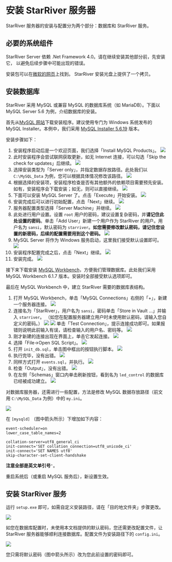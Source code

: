 # 安装 StarRiver 服务器

StarRiver 服务器的安装与配置分为两个部分：数据库和 StarRiver 服务。

## 必要的系统组件

StarRiver Server 依赖 .Net Framework 4.0。请在继续安装其他部分前，先安装它， 以避免后续步骤中可能出现的错误。

安装包可以在[微软的网页](https://www.microsoft.com/zh-cn/download/details.aspx?id=17718)上找到。 StarRiver 安装光盘上提供了一个拷贝。

## 安装数据库

StarRiver 采用 MySQL 或兼容 MySQL 的数据库系统（如 MariaDB）。下面以 MySQL Server 5.6 为例，介绍数据库的安装。

首先从[MySQL 网站](http://dev.mysql.com/downloads/mysql/)下载安装程序。建议使用专门为 Windows 系统发布的 MySQL Installer。本例中，我们采用 [MySQL Installer 5.6.19](http://dev.mysql.com/downloads/windows/installer/5.6.html) 版本。

安装步骤如下：

1. 安装程序启动后是一个欢迎页面，我们选择「Install MySQL Products」。
   ![](img/mysql_1.png)
2. 此时安装程序会尝试联网获取更新，如无 Internet 连接，可以勾选「Skip the check for updates」后继续。
   ![](img/mysql_2.png)
3. 选择安装类型为「Server only」，并指定数据存放路径。此处我们以 `C:\MySQL_Data` 为例，您可以根据具体情况修改该路径。
   ![](img/mysql_3.png)
4. 根据选择的安装项，安装程序检查是否有其他额外的依赖项目需要预先安装。如有，安装程序会下载安装；如无，则可以直接继续。
   ![](img/mysql_4.png)
5. 下面可以安装 MySQL Server 了。点击「Execute」开始安装。
   ![](img/mysql_5.png)
6. 安装完成后可以进行初始配置，点击「Next」继续。
   ![](img/mysql_6.png)
7. 服务器配置类型选择「Server Machine」并继续。
   ![](img/mysql_7.png)
8. 此处进行用户设置。设置 `root` 用户的密码，建议设置复杂密码，并**请记住此处设置的密码**。单击「Add User」新建一个用户作为 StarRiver 的用户。用户名为 `sansi`，默认密码为 `starriver`。**如您需要修改默认密码，请记住您设置的新密码，后续的配置需要用到这个密码。**
   ![](img/mysql_8.png)
9. MySQL Server 将作为 Windows 服务启动，这里我们接受默认设置即可。
   ![](img/mysql_9.png)
10. 安装程序配置完成之后，点击「Next」继续。
   ![](img/mysql_10.png)
11. 安装完成。
   ![](img/mysql_11.png)

接下来下载安装 [MySQL Workbench](http://dev.mysql.com/downloads/workbench/)，方便我们管理数据库。此处我们采用 MySQL Workbench 6.1.7 版本。安装时全部接受默认选项即可。

最后在 MySQL Workbench 中，建立 StarRiver 需要的数据库表结构。

1. 打开 MySQL Workbench，单击「MySQL Connections」右侧的「+」，新建一个服务器连接。
   ![](img/db_init_1.png)
2. 连接名为「StarRiver」，用户名为 `sansi`，密码单击「Store in Vault ...」并输入 `starriver`。 （如您在配置服务器建立用户时未使用默认密码，请输入您自定义的密码。）
   ![](img/db_init_2.png)
   ![](img/db_init_3.png)
   单击「Test Connection」，提示连接成功即可。如果报错则说明此前输入有误，请检查输入的用户名、密码等。
   ![](img/db_init_4.png)
3. 刚才新建的连接出现在界面上，单击它发起连接。
   ![](img/db_init_5.png)
4. 选择「File->Open SQL Script」。
   ![](img/db_init_6.png)
5. 打开 `init_db.sql`，单击图中框出的按钮执行脚本。
   ![](img/db_init_7.png)
6. 执行完毕，没有出错。
   ![](img/db_init_8.png)
7. 同样方式打开 `events.sql`，并执行。
   ![](img/db_init_9.png)
8. 检查「Output」，没有出错。
   ![](img/db_init_10.png)
9. 在左侧「Schemas」窗口内单击刷新按钮，看到名为 `led_control` 的数据库已经被成功建立。
   ![](img/db_init_12.png)

对数据库服务器，还需进行一些配置，方法是修改 MySQL 数据存放路径（前文用 `C:\MySQL_Data` 为例）中的 `my.ini`。

![](img/my_ini.png)

在 `[mysqld]` （图中箭头所示）下增加如下内容：

```
event-scheduler=on
lower_case_table_names=2

collation-server=utf8_general_ci
init-connect='SET collation_connection=utf8_unicode_ci'
init-connect='SET NAMES utf8'
skip-character-set-client-handshake
```

**注意全部是英文单引号`'`**。

重启系统后（或重启 MySQL 服务后），新设置生效。


## 安装 StarRiver 服务

运行 `setup.exe` 即可，如需自定义安装路径，请在「目的地文件夹」步骤更改。

![](img/setup.png)

如您在数据库配置时，未使用本文档提供的默认密码，您还需更改配置文件，让 StarRiver 服务器能够顺利连接数据库。配置文件为安装路径下的 `config.ini`。

![](img/config.png)

您只需将默认密码（图中箭头所示）改为您此前设置的密码即可。
